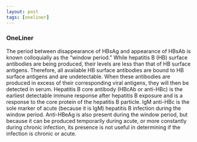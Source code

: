 ```yaml
---
layout: post
tags: [oneliner]
---
```



### OneLiner

The period between disappearance of HBsAg and appearance of HBsAb is known colloquially as the “window period.” While hepatitis B (HB) surface antibodies are being produced, their levels are less than that of HB surface antigens. Therefore, all available HB surface antibodies are bound to HB surface antigens and are undetectable. When these antibodies are produced in excess of their corresponding viral antigens, they will then be detected in serum. Hepatitis B core antibody (HBcAb or anti-HBc) is the earliest detectable immune response after hepatitis B exposure and is a response to the core protein of the hepatitis B particle. IgM anti-HBc is the sole marker of acute (because it is IgM) hepatitis B infection during the window period. Anti-HBeAg is also present during the window period, but because it can be produced temporarily during acute, or more constantly during chronic infection, its presence is not useful in determining if the infection is chronic or acute.
